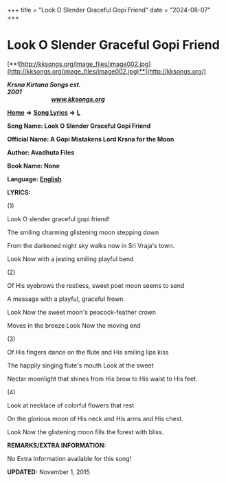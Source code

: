 +++
title = "Look O Slender Graceful Gopi Friend"
date = "2024-08-07"
+++

# Look O Slender Graceful Gopi Friend
[**![http://kksongs.org/image_files/image002.jpg](http://kksongs.org/image_files/image002.jpg)**](http://kksongs.org/)

**_Krsna Kirtana Songs est. 2001_**                                                                                                                                                 **_www.kksongs.org_**

**[Home](http://kksongs.org/)** **⇒** **[Song Lyrics](http://kksongs.org/lyrics.html)** **⇒** **[L](http://kksongs.org/songs/song_l.html)**

**Song Name: Look O Slender Graceful Gopi Friend**

**Official Name: A Gopi Mistakens Lord Krsna for the Moon**

**Author: Avadhuta Files**

**Book Name: None**

**Language:** [**English**](http://kksongs.org/language/list/english.html)

**LYRICS:**

(1)

Look O slender graceful gopi friend!

The smiling charming glistening moon stepping down

From the darkened night sky walks now in Sri Vraja's town.

Look Now with a jesting smiling playful bend

(2)

Of His eyebrows the restless, sweet poet moon seems to send

A message with a playful, graceful frown.

Look Now the sweet moon's peacock-feather crown

Moves in the breeze Look Now the moving end

(3)

Of His fingers dance on the flute and His smiling lips kiss

The happily singing flute's mouth Look at the sweet

Nectar moonlight that shines from His brow to His waist to His feet.

(4)

Look at necklace of colorful flowers that rest

On the glorious moon of His neck and His arms and His chest.

Look Now the glistening moon fills the forest with bliss.

**REMARKS/EXTRA INFORMATION:**

No Extra Information available for this song!

**UPDATED:** November 1, 2015